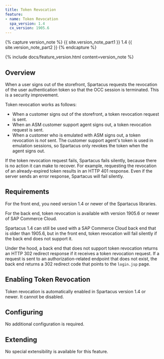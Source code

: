 ```yaml
---
title: Token Revocation
feature:
- name: Token Revocation
  spa_version: 1.4
  cx_version: 1905.6
---
```


{% capture version_note %}
{{ site.version_note_part1 }} 1.4 {{ site.version_note_part2 }}
{% endcapture %}

{% include docs/feature_version.html content=version_note %}

## Overview

When a user signs out of the storefront, Spartacus requests the revocation of the user authentication token so that the OCC session is terminated. This is a security improvement.

Token revocation works as follows:

- When a customer signs out of the storefront, a token revocation request is sent.
- When an ASM customer support agent signs out, a token revocation request is sent.
- When a customer who is emulated with ASM signs out, a token revocation is _not_ sent. The customer support agent's token is used in emulation sessions, so Spartacus only revokes the token when the agent signs out.

If the token revocation request fails, Spartacus fails silently, because there is no action it can make to recover. For example, requesting the revocation of an already-expired token results in an HTTP 401 response. Even if the server sends an error response, Spartacus will fail silently.

## Requirements

For the front end, you need version 1.4 or newer of the Spartacus libraries.

For the back end, token revocation is available with version 1905.6 or newer of SAP Commerce Cloud.

Spartacus 1.4 can still be used with a SAP Commerce Cloud back end that is older than 1905.6, but in the front end, token revocation will fail silently if the back end does not support it.

Under the hood, a back end that does not support token revocation returns an HTTP 302 redirect response if it receives a token revocation request. If a request is sent to an authorization-related endpoint that does not exist, the back end returns a 302 redirect code that points to the `login.jsp` page.

## Enabling Token Revocation

Token revocation is automatically enabled in Spartacus version 1.4 or newer. It cannot be disabled.

## Configuring

No additional configuration is required.

## Extending

No special extensibility is available for this feature.
